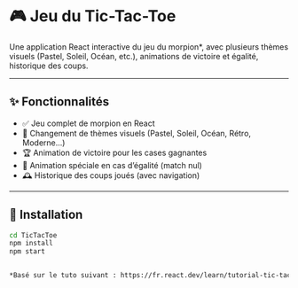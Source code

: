 # 🎮 Jeu du Tic-Tac-Toe

Une application React interactive du jeu du morpion*, avec plusieurs thèmes visuels (Pastel, Soleil, Océan, etc.), animations de victoire et égalité, historique des coups.

---

## ✨ Fonctionnalités

- ✅ Jeu complet de morpion en React
- 🎨 Changement de thèmes visuels (Pastel, Soleil, Océan, Rétro, Moderne…)
- 🏆 Animation de victoire pour les cases gagnantes
- 🤝 Animation spéciale en cas d’égalité (match nul)
- 🕰️ Historique des coups joués (avec navigation)

---

## 🚀 Installation

```bash
cd TicTacToe
npm install
npm start


*Basé sur le tuto suivant : https://fr.react.dev/learn/tutorial-tic-tac-toe
